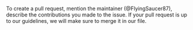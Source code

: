 To create a pull request, mention the maintainer (@FlyingSaucer87), describe the contributions you made to the issue. 
If your pull request is up to our guidelines, we will make sure to merge it in our file.
